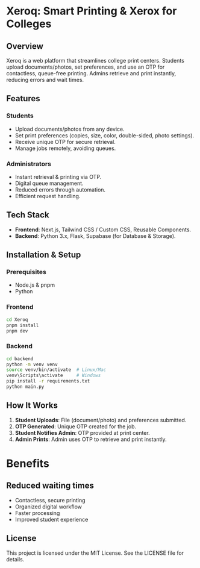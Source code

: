 # Xeroq: Smart Printing & Xerox for Colleges

## Overview

Xeroq is a web platform that streamlines college print centers. Students upload documents/photos, set preferences, and use an OTP for contactless, queue-free printing. Admins retrieve and print instantly, reducing errors and wait times.

## Features

### Students

- Upload documents/photos from any device.
- Set print preferences (copies, size, color, double-sided, photo settings).
- Receive unique OTP for secure retrieval.
- Manage jobs remotely, avoiding queues.

### Administrators

- Instant retrieval & printing via OTP.
- Digital queue management.
- Reduced errors through automation.
- Efficient request handling.

## Tech Stack

- **Frontend**: Next.js, Tailwind CSS / Custom CSS, Reusable Components.
- **Backend**: Python 3.x, Flask, Supabase (for Database & Storage).

## Installation & Setup

### Prerequisites

- Node.js & pnpm
- Python

### Frontend

```bash
cd Xeroq
pnpm install
pnpm dev
```

### Backend

```bash
cd backend
python -m venv venv
source venv/bin/activate  # Linux/Mac
venv\Scripts\activate     # Windows
pip install -r requirements.txt
python main.py
```

## How It Works

1. **Student Uploads**: File (document/photo) and preferences submitted.
2. **OTP Generated**: Unique OTP created for the job.
3. **Student Notifies Admin**: OTP provided at print center.
4. **Admin Prints**: Admin uses OTP to retrieve and print instantly.

# Benefits

## Reduced waiting times

- Contactless, secure printing
- Organized digital workflow
- Faster processing
- Improved student experience

## License

This project is licensed under the MIT License. See the LICENSE file for details.